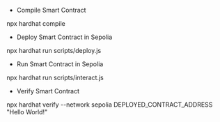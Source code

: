 - Compile Smart Contract

npx hardhat compile

- Deploy Smart Contract in Sepolia

npx hardhat run scripts/deploy.js

- Run Smart Contract in Sepolia

npx hardhat run scripts/interact.js

- Verify Smart Contract

npx hardhat verify --network sepolia DEPLOYED_CONTRACT_ADDRESS "Hello World!"
